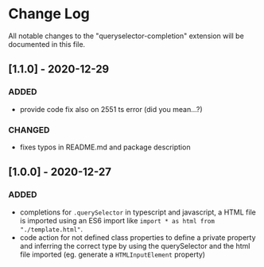 # Change Log

All notable changes to the "queryselector-completion" extension will be documented in this file.

## [1.1.0] - 2020-12-29
### ADDED
- provide code fix also on 2551 ts error (did you mean...?)

### CHANGED
- fixes typos in README.md and package description


## [1.0.0] - 2020-12-27
### ADDED
- completions for `.querySelector` in typescript and javascript, a HTML file is imported using an ES6 import like `import * as html from "./template.html"`.
- code action for not defined class properties to define a private property and inferring the correct type by using the querySelector and the html file imported (eg. generate a `HTMLInputElement` property)